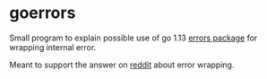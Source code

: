 # goerrors

Small program to explain possible use of go 1.13 [errors package](https://golang.org/pkg/errors/) for
wrapping internal error.

Meant to support the answer on [reddit](https://www.reddit.com/r/golang/comments/d0ukwo/confused_about_new_error_wrapping/) about error wrapping.
